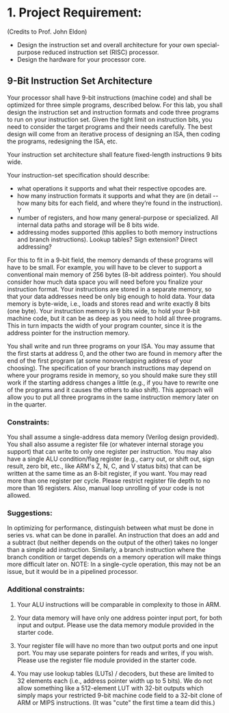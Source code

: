 
# 1. Project Requirement:

(Credits to Prof. John Eldon)

- Design the instruction set and overall architecture for your own special-purpose reduced instruction set (RISC) processor.
- Design the hardware for your processor core.

## 9-Bit Instruction Set Architecture

Your processor shall have 9-bit instructions (machine code) and shall be optimized for three simple programs, described below. For this lab, you shall design the instruction set and instruction formats and code three programs to run on your instruction set. Given the tight limit on instruction bits, you need to consider the target programs and their needs carefully. The best design will come from an iterative process of designing an ISA, then coding the programs, redesigning the ISA, etc.

Your instruction set architecture shall feature fixed-length instructions 9 bits wide. 

Your instruction-set specification should describe:

- what operations it supports and what their respective opcodes are.  
-	how many instruction formats it supports and what they are (in detail -- how many bits for each field, and where they’re found in the instruction). Y
-	number of registers, and how many general-purpose or specialized. All internal data paths and storage will be 8 bits wide.
-	addressing modes supported (this applies to both memory instructions and branch instructions).  Lookup tables? Sign extension? Direct addressing?  

For this to fit in a 9-bit field, the memory demands of these programs will have to be small. For example, you will have to be clever to support a conventional main memory of 256 bytes (8-bit address pointer). You should consider how much data space you will need before you finalize your instruction format. Your instructions are stored in a separate memory, so that your data addresses need be only big enough to hold data. Your data memory is byte-wide, i.e., loads and stores read and write exactly 8 bits (one byte). Your instruction memory is 9 bits wide, to hold your 9-bit machine code, but it can be as deep as you need to hold all three programs. This in turn impacts the width of your program counter, since it is the address pointer for the instruction memory.

You shall write and run three programs on your ISA. You may assume that the first starts at address 0, and the other two are found in memory after the end of the first program (at some nonoverlapping address of your choosing). The specification of your branch instructions may depend on where your programs reside in memory, so you should make sure they still work if the starting address changes a little (e.g., if you have to rewrite one of the programs and it causes the others to also shift). This approach will allow you to put all three programs in the same instruction memory later on in the quarter.

### Constraints: 
You shall assume a single-address data memory (Verilog design provided). You shall also assume a register file (or whatever internal storage you support) that can write to only one register per instruction. You may also have a single ALU condition/flag register (e.g., carry out, or shift out, sign result, zero bit, etc., like ARM's Z, N, C, and V status bits) that can be written at the same time as an 8-bit register, if you want. You may read more than one register per cycle. Please restrict register file depth to no more than 16 registers. Also, manual loop unrolling of your code is not allowed.

### Suggestions: 
In optimizing for performance, distinguish between what must be done in series vs. what can be done in parallel. An instruction that does an add and a subtract (but neither depends on the output of the other) takes no longer than a simple add instruction. Similarly, a branch instruction where the branch condition or target depends on a memory operation will make things more difficult later on. NOTE: In a single-cycle operation, this may not be an issue, but it would be in a pipelined processor.

 
### Additional constraints:

1) Your ALU instructions will be comparable in complexity to those in ARM.

2) Your data memory will have only one address pointer input port, for both input and output. Please use the data memory module provided in the starter code. 

3) Your register file will have no more than two output ports and one input port. You may use separate pointers for reads and writes, if you wish. Please use the register file module provided in the starter code.

4) You may use lookup tables (LUTs) / decoders, but these are limited to 32 elements each (i.e., address pointer width up to 5 bits). We do not allow something like a 512-element LUT with 32-bit outputs which simply maps your restricted 9-bit machine code field to a 32-bit clone of ARM or MIPS instructions. (It was "cute" the first time a team did this.)

